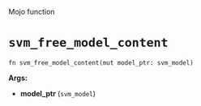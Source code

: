 Mojo function

# `svm_free_model_content`

```mojo
fn svm_free_model_content(mut model_ptr: svm_model)
```

**Args:**

- **model_ptr** (`svm_model`)

